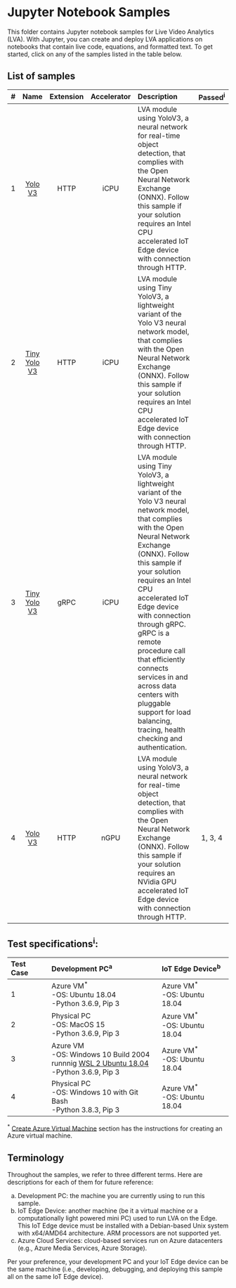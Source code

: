 # Jupyter Notebook Samples
This folder contains Jupyter notebook samples for Live Video Analytics (LVA). With Jupyter, you can create and deploy LVA applications on notebooks that contain live code, equations, and formatted text. To get started, click on any of the samples listed in the table below.  

## List of samples
| # | Name       | Extension | Accelerator| Description | Passed<sup>i</sup> |
|:---:|:---:        |:---:       |:---:        |:---       |:---:       |
| 1 | [Yolo V3](Yolo/yolov3/yolov3-http-icpu-onnx/readme.md)             | HTTP      | iCPU | LVA module using YoloV3, a neural network for real-time object detection, that complies with the Open Neural Network Exchange (ONNX). Follow this sample if your solution requires an Intel CPU accelerated IoT Edge device with connection through HTTP. | |
| 2 | [Tiny Yolo V3](Yolo/yolov3/tinyyolov3-http-icpu-onnx/readme.md)    | HTTP      | iCPU | LVA module using Tiny YoloV3, a lightweight variant of the Yolo V3 neural network model, that complies with the Open Neural Network Exchange (ONNX). Follow this sample if your solution requires an Intel CPU accelerated IoT Edge device with connection through HTTP. | |
| 3 | [Tiny Yolo V3](Yolo/yolov3/tinyyolov3-grpc-icpu-onnx/readme.md)                    | gRPC      | iCPU | LVA module using Tiny YoloV3, a lightweight variant of the Yolo V3 neural network model, that complies with the Open Neural Network Exchange (ONNX). Follow this sample if your solution requires an Intel CPU accelerated IoT Edge device with connection through gRPC. gRPC is a remote procedure call that efficiently connects services in and across data centers with pluggable support for load balancing, tracing, health checking and authentication. | |
| 4 | [Yolo V3](Yolo/yolov3/yolov3-http-ngpu-onnx/readme.md)             | HTTP      | nGPU |  LVA module using YoloV3, a neural network for real-time object detection, that complies with the Open Neural Network Exchange (ONNX). Follow this sample if your solution requires an NVidia GPU accelerated IoT Edge device with connection through HTTP. | 1, 3, 4 |

## Test specifications<sup>i</sup>:
| Test Case | Development PC<sup>a</sup>                            | IoT Edge Device<sup>b</sup>   |
| :---      | :---                                                  | :---                          |
| 1         | Azure VM<sup>*</sup><br>-OS: Ubuntu 18.04<br>-Python 3.6.9, Pip 3 | Azure VM<sup>*</sup><br>-OS: Ubuntu 18.04 |
| 2         | Physical PC<br>-OS: MacOS 15<br>-Python 3.6.9, Pip 3 | Azure VM<sup>*</sup><br>-OS: Ubuntu 18.04 |
| 3         | Azure VM<br>-OS: Windows 10 Build 2004<br>runnnig [WSL 2 Ubuntu 18.04](https://docs.microsoft.com/en-us/windows/wsl/about)<br>-Python 3.6.9, Pip 3 | Azure VM<sup>*</sup><br>-OS: Ubuntu 18.04 |
| 4         | Physical PC<br>-OS: Windows 10 with Git Bash<br>-Python 3.8.3, Pip 3 | Azure VM<sup>*</sup><br>-OS: Ubuntu 18.04 |  

<sup>*</sup> [Create Azure Virtual Machine](commons/04_create_azure_vm.ipynb) section has the instructions for creating an Azure virtual machine.

## Terminology
Throughout the samples, we refer to three different terms. Here are descriptions for each of them for future reference:

<ol type="a">
  <li>Development PC: the machine you are currently using to run this sample.</li>
  <li>IoT Edge Device: another machine (be it a virtual machine or a computationally light powered mini PC) used to run LVA on the Edge. This IoT Edge device must be installed with a Debian-based Unix system with x64/AMD64 architecture. ARM processors are not supported yet.  </li>
  <li>Azure Cloud Services: cloud-based services run on Azure datacenters (e.g., Azure Media Services, Azure Storage).  </li>
</ol>

Per your preference, your development PC and your IoT Edge device can be the same machine (i.e., developing, debugging, and deploying this sample all on the same IoT Edge device).
